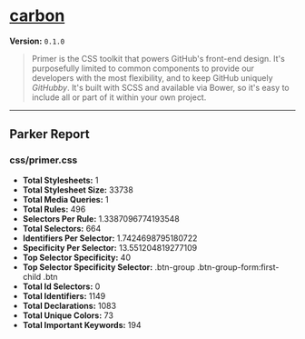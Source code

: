 # [carbon]( http://l1f7.github.io/simplexmobility-styleguide/ )

**Version:** `0.1.0`

> Primer is the CSS toolkit that powers GitHub's front-end design. It's purposefully limited to common components to provide our developers with the most flexibility, and to keep GitHub uniquely *GitHubby*. It's built with SCSS and available via Bower, so it's easy to include all or part of it within your own project.

* * *

## Parker Report

### css/primer.css

- **Total Stylesheets:** 1
- **Total Stylesheet Size:** 33738
- **Total Media Queries:** 1
- **Total Rules:** 496
- **Selectors Per Rule:** 1.3387096774193548
- **Total Selectors:** 664
- **Identifiers Per Selector:** 1.7424698795180722
- **Specificity Per Selector:** 13.551204819277109
- **Top Selector Specificity:** 40
- **Top Selector Specificity Selector:** .btn-group .btn-group-form:first-child .btn
- **Total Id Selectors:** 0
- **Total Identifiers:** 1149
- **Total Declarations:** 1083
- **Total Unique Colors:** 73
- **Total Important Keywords:** 194
